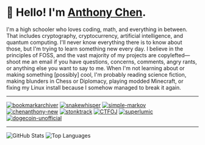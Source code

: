 # 👋 Hello! I'm [Anthony Chen](https://chenanthony.com/).

I'm a high schooler who loves coding, math, and everything in between. That includes cryptography, cryptocurrency, artificial intelligence, and quantum computing. I'll never know everything there is to know about those, but I'm trying to learn something new every day. I believe in the principles of FOSS, and the vast majority of my projects are copylefted—shoot me an email if you have questions, concerns, comments, angry rants, or anything else you want to say to me. When I'm not learning about or making something \[possibly\] cool, I'm probably reading science fiction, making blunders in Chess or Diplomacy, playing modded Minecraft, or fixing my Linux install because I somehow managed to break it again.

---

[![bookmarkarchiver](https://github-readme-stats.vercel.app/api/pin?username=slightlyskepticalpotat&repo=bookmarkarchiver&theme=material-palenight&icon_color=6a5acd&hide_border=true)](https://github.com/slightlyskepticalpotat/bookmarkarchiver)
[![snakewhisper](https://github-readme-stats.vercel.app/api/pin?username=slightlyskepticalpotat&repo=snakewhisper&theme=material-palenight&icon_color=6a5acd&hide_border=true)](https://github.com/slightlyskepticalpotat/snakewhisper)
[![simple-markov](https://github-readme-stats.vercel.app/api/pin?username=slightlyskepticalpotat&repo=simple-markov&theme=material-palenight&icon_color=6a5acd&hide_border=true)](https://github.com/slightlyskepticalpotat/simple-markov)
[![chenanthony-new](https://github-readme-stats.vercel.app/api/pin?username=slightlyskepticalpotat&repo=chenanthony-new&theme=material-palenight&icon_color=6a5acd&hide_border=true)](https://github.com/slightlyskepticalpotat/chenanthony-new)
[![stonktrack](https://github-readme-stats.vercel.app/api/pin?username=slightlyskepticalpotat&repo=stonktrack&theme=material-palenight&icon_color=6a5acd&hide_border=true)](https://github.com/slightlyskepticalpotat/stonktrack)
[![CTFOJ](https://github-readme-stats.vercel.app/api/pin?username=jdabtieu&repo=CTFOJ&theme=material-palenight&icon_color=6a5acd&hide_border=true)](https://github.com/jdabtieu/CTFOj)
[![superlumic](https://github-readme-stats.vercel.app/api/pin?username=slightlyskepticalpotat&repo=superlumic&theme=material-palenight&icon_color=6a5acd&hide_border=true)](https://github.com/slightlyskepticalpotat/superlumic)
[![dogecoin-unofficial](https://github-readme-stats.vercel.app/api/pin?username=slightlyskepticalpotat&repo=dogecoin-unofficial&theme=material-palenight&icon_color=6a5acd&hide_border=true)](https://github.com/slightlyskepticalpotat/dogecoin-unofficial)

---

![GitHub Stats](https://github-readme-stats.vercel.app/api?username=slightlyskepticalpotat&count_private=true&show_icons=true&theme=material-palenight&icon_color=6a5acd&hide_border=true&line_height=28&custom_title=Contribution%20Statistics&count_private=true)
![Top Languages](https://github-readme-stats.vercel.app/api/top-langs?username=slightlyskepticalpotat&theme=material-palenight&hide_border=true&layout=compact&langs_count=10&card_width=340)
